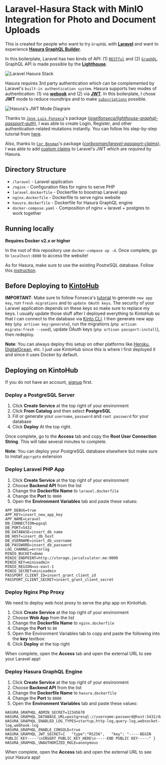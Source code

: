 # Laravel-Hasura Stack with MinIO Integration for Photo and Document Uploads

This is created for people who want to try `GraphQL` with [**Laravel**](https://laravel.com) and want to experience [**Hasura GraphQL Builder**](https://hasura.io).

In this boilerplate, Laravel has two kinds of API: (1) [`RESTful`](https://restfulapi.net) and (2) [`GraphQL`](https://graphql.org). GraphQL API is made possible by the [**Lighthouse**](https://lighthouse-php.com).

![Laravel Hasura Stack](../GatsbyLaravelHasuraStack/images/LaravelHasura.png)

Hasura requires 3rd party authentication which can be complemented by Laravel's `built-in authentication system`. Hasura supports two modes of authentication: (1) via [**webook**](https://hasura.io/docs/1.0/graphql/core/auth/authentication/index.html#webhook) and (2) via [**JWT**](https://hasura.io/docs/1.0/graphql/core/auth/authentication/index.html#jwt-json-web-token). In this boilerplate, I chose **JWT** mode to reduce roundtrips and to make [`subscriptions`](https://www.apollographql.com/docs/react/data/subscriptions/) possible.

![Hasura's JWT Mode Diagram](../GatsbyLaravelHasuraStack/images/HasuraJWTMode.jpg)

Thanks to [`Jose Luis Fonseca`](https://twitter.com/Joselfonseca)'s package ([*joselfonseca/lighthouse-graphql-passport-auth*](https://lighthouse-php-auth.com)), I was able to create Login, Register, and other authentication-related mutations instantly. You can follow his step-by-step tutorial from [here](https://dev.to/joselfonseca/graphql-auth-with-passport-and-lighthouse-php-14g5).

Also, thanks to [`Cor Bosman`](https://github.com/corbosman)'s package ([*corbosman/laravel-passport-claims*](https://github.com/corbosman/laravel-passport-claims)), I was able to add [custom claims](https://hasura.io/docs/1.0/graphql/core/auth/authentication/jwt.html#the-spec) to Laravel's JWT which are *required* by Hasura.

## Directory Structure

* `/laravel` - Laravel application
* `/nginx` - Configuration files for nginx to serve PHP
* `laravel.dockerfile` - Dockerfile to boostrap Laravel app
* `nginx.dockerfile` - Dockerfile to serve nginx website
* `hasura.dockerfile` - Dockerfile for Hasura GraphQL engine
* `docker-compose.yaml` - Composition of nginx + laravel + postgres to work together

## Running locally

**Requires Docker v2.x or higher**

In the root of this repository use `docker-compose up -d`. Once complete, go to `localhost:8080` to access the website!

As for Hasura, make sure to use the existing PostreSQL database. Follow this [instruction](https://hasura.io/docs/1.0/graphql/core/deployment/deployment-guides/docker.html#deployment-docker).

## Before Deploying to [KintoHub](https://www.kintohub.com)
**IMPORTANT**: Make sure to follow Fonseca's [tutorial](https://dev.to/joselfonseca/graphql-auth-with-passport-and-lighthouse-php-14g5) to generate `new app key`, run `fresh migrations` and to `update OAuth keys`. The security of your Laravel application depends on these keys so make sure to replace my keys. I usually update those stuff after I deployed everything to KintoHub so that I can connect to the database via [Kinto CLI](https://github.com/kintohub/kinto-cli). I then generate new app key (`php artisan key:generate`), run the migrations (`php artisan migrate:fresh --seed`), update OAuth keys (`php artisan passport:install`), then redeploy.

**Note**: You can always deploy this setup on other platforms like [Heroku](https://www.heroku.com), [DigitalOcean](https://www.digitalocean.com), etc. I just use KintoHub since this is where I first deployed it and since it uses Docker by default.

## Deploying on KintoHub

If you do not have an account, [signup](https://www.kintohub.com) first.

### Deploy a PostgreSQL Server

1. Click **Create Service** at the top right of your environment
2. Click **From Catalog** and then select **PostgreSQL**
3. Fill or generate your `username`, `password` and `root password` for your database
4. Click **Deploy** At the top right.

Once complete, go to the **Access** tab and copy the **Root User Connection String**. This will take several minutes to complete.

**Note**: You can deploy your PostgreSQL database elsewhere but make sure to install `pgcrypto` extension

### Deploy Laravel PHP App

1. Click **Create Service** at the top right of your environment
2. Choose **Backend API** from the list
3. Change the **Dockerfile Name** to `laravel.dockerfile`
4. Change the **Port** to `9000`
5. Open the **Environment Variables** tab and paste these values:

```
APP_DEBUG=true
APP_KEY=insert_new_app_key
APP_NAME=Laravel
DB_CONNECTION=pgsql
DB_PORT=5432
DB_DATABASE=insert_db_name
DB_HOST=insert_db_host
DB_USERNAME=insert_db_username
DB_PASSWORD=insert_db_password
LOG_CHANNEL=errorlog
MINIO_BUCKET=demo
MINIO_ENDPOINT=http://storage.jarcalculator.me:9000
MINIO_KEY=minioadmin
MINIO_REGION=us-east-1
MINIO_SECRET=minioadmin
PASSPORT_CLIENT_ID=insert_grant_client_id
PASSPORT_CLIENT_SECRET=insert_grant_client_secret
```

### Deploy Nginx Php Proxy

We need to deploy web host proxy to serve the php app on KintoHub.

1. Click **Create Service** at the top right of your environment
2. Choose **Web App** from the list
3. Change the **Dockerfile Name** to `nginx.dockerfile`
4. Change the **Port** to `80`
5. Open the Environment Variables tab to copy and paste the following into the **key** textbox:
6. Click **Deploy** at the top right

When complete, open the **Access** tab and open the external URL to see your Laravel app!

### Deploy Hasura GraphQL Engine

1. Click **Create Service** at the top right of your environment
2. Choose **Backend API** from the list
3. Change the **Dockerfile Name** to `hasura.dockerfile`
4. Change the **Port** to `8080`
5. Open the **Environment Variables** tab and paste these values:

```
HASURA_GRAPHQL_ADMIN_SECRET=12345678
HASURA_GRAPHQL_DATABASE_URL=postgresql://username:password@host:5432/database
HASURA_GRAPHQL_ENABLED_LOG_TYPES=startup,http-log,query-log,websocket-log,webhook-log
HASURA_GRAPHQL_ENABLE_CONSOLE=true
HASURA_GRAPHQL_JWT_SECRET={   "type":"RS256",   "key": "-----BEGIN PUBLIC KEY-----\nINSERT_PUBLIC_KEY_HERE\n-----END PUBLIC KEY-----" }
HASURA_GRAPHQL_UNAUTHORIZED_ROLE=anonymous
```

When complete, open the **Access** tab and open the external URL to see your Hasura app!